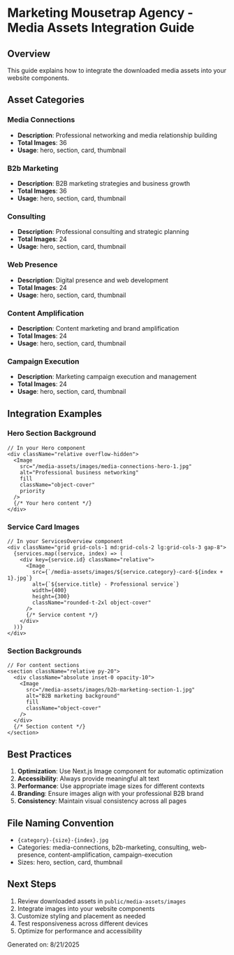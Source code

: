 # Marketing Mousetrap Agency - Media Assets Integration Guide

## Overview
This guide explains how to integrate the downloaded media assets into your website components.

## Asset Categories
### Media Connections
- **Description**: Professional networking and media relationship building
- **Total Images**: 36
- **Usage**: hero, section, card, thumbnail

### B2b Marketing
- **Description**: B2B marketing strategies and business growth
- **Total Images**: 36
- **Usage**: hero, section, card, thumbnail

### Consulting
- **Description**: Professional consulting and strategic planning
- **Total Images**: 24
- **Usage**: hero, section, card, thumbnail

### Web Presence
- **Description**: Digital presence and web development
- **Total Images**: 24
- **Usage**: hero, section, card, thumbnail

### Content Amplification
- **Description**: Content marketing and brand amplification
- **Total Images**: 24
- **Usage**: hero, section, card, thumbnail

### Campaign Execution
- **Description**: Marketing campaign execution and management
- **Total Images**: 24
- **Usage**: hero, section, card, thumbnail


## Integration Examples

### Hero Section Background
```tsx
// In your Hero component
<div className="relative overflow-hidden">
  <Image
    src="/media-assets/images/media-connections-hero-1.jpg"
    alt="Professional business networking"
    fill
    className="object-cover"
    priority
  />
  {/* Your hero content */}
</div>
```

### Service Card Images
```tsx
// In your ServicesOverview component
<div className="grid grid-cols-1 md:grid-cols-2 lg:grid-cols-3 gap-8">
  {services.map((service, index) => (
    <div key={service.id} className="relative">
      <Image
        src={`/media-assets/images/${service.category}-card-${index + 1}.jpg`}
        alt={`${service.title} - Professional service`}
        width={400}
        height={300}
        className="rounded-t-2xl object-cover"
      />
      {/* Service content */}
    </div>
  ))}
</div>
```

### Section Backgrounds
```tsx
// For content sections
<section className="relative py-20">
  <div className="absolute inset-0 opacity-10">
    <Image
      src="/media-assets/images/b2b-marketing-section-1.jpg"
      alt="B2B marketing background"
      fill
      className="object-cover"
    />
  </div>
  {/* Section content */}
</section>
```

## Best Practices
1. **Optimization**: Use Next.js Image component for automatic optimization
2. **Accessibility**: Always provide meaningful alt text
3. **Performance**: Use appropriate image sizes for different contexts
4. **Branding**: Ensure images align with your professional B2B brand
5. **Consistency**: Maintain visual consistency across all pages

## File Naming Convention
- `{category}-{size}-{index}.jpg`
- Categories: media-connections, b2b-marketing, consulting, web-presence, content-amplification, campaign-execution
- Sizes: hero, section, card, thumbnail

## Next Steps
1. Review downloaded assets in `public/media-assets/images`
2. Integrate images into your website components
3. Customize styling and placement as needed
4. Test responsiveness across different devices
5. Optimize for performance and accessibility

Generated on: 8/21/2025
